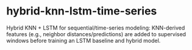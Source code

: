 # hybrid-knn-lstm-time-series
Hybrid KNN + LSTM for sequential/time-series modeling: KNN-derived features (e.g., neighbor distances/predictions) are added to supervised windows before training an LSTM baseline and hybrid model.
